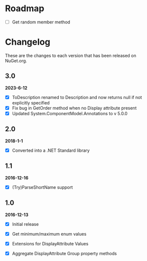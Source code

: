# Roadmap
- [ ] Get random member method


# Changelog

These are the changes to each version that has been released
on NuGet.org.

## 3.0
**2023-6-12**

- [x] ToDescription renamed to Description and now returns null if not explicitly specified
- [x] Fix bug in GetOrder method when no Display attribute present
- [x] Updated System.ComponentModel.Annotations to v 5.0.0

## 2.0
**2018-1-1**

- [x] Converted into a .NET Standard library

## 1.1

**2016-12-16**

- [x] (Try)ParseShortName support 

## 1.0

**2016-12-13**

- [x] Initial release
- [x] Get minimum/maximum enum values
- [x] Extensions for DisplayAttribute Values
- [x] Aggregate DisplayAttribute Group property methods




 
 